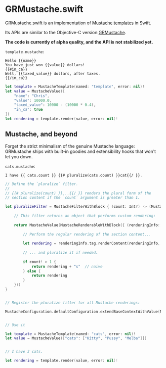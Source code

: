 GRMustache.swift
================

GRMustache.swift is an implementation of [Mustache templates](http://mustache.github.io) in Swift.

Its APIs are similar to the Objective-C version [GRMustache](https://github.com/groue/GRMustache).

**The code is currently of alpha quality, and the API is not stabilized yet.**

`template.mustache`:

    Hello {{name}}
    You have just won {{value}} dollars!
    {{#in_ca}}
    Well, {{taxed_value}} dollars, after taxes.
    {{/in_ca}}

```swift
let template = MustacheTemplate(named: "template", error: nil)!
let value = MustacheValue([
    "name": "Chris",
    "value": 10000.0,
    "taxed_value": 10000 - (10000 * 0.4),
    "in_ca": true
])
let rendering = template.render(value, error: nil)!
```

Mustache, and beyond
--------------------

Forget the strict minimalism of the genuine Mustache language: GRMustache ships with built-in goodies and extensibility hooks that won't let you down.

`cats.mustache`:

    I have {{ cats.count }} {{# pluralize(cats.count) }}cat{{/ }}.

```swift
// Define the `pluralize` filter.
//
// {{# pluralize(count) }}...{{/ }} renders the plural form of the
// section content if the `count` argument is greater than 1.

let pluralizeFilter = MustacheFilterWithBlock { (count: Int?) -> (MustacheValue) in
    
    // This filter returns an object that performs custom rendering:
    
    return MustacheValue(MustacheRenderableWithBlock({ (renderingInfo: RenderingInfo, contentType: ContentTypePointer, error: NSErrorPointer) -> (String?) in
        
        // Perform the regular rendering of the section content...
        
        let rendering = renderingInfo.tag.renderContent(renderingInfo, contentType: contentType, error: error)!
        
        // ... and pluralize it if needed.
        
        if count! > 1 {
            return rendering + "s"  // naive
        } else {
            return rendering
        }
    }))
}


// Register the pluralize filter for all Mustache renderings:

MustacheConfiguration.defaultConfiguration.extendBaseContextWithValue(MustacheValue(["pluralize": MustacheValue(pluralizeFilter)]))


// Use it

let template = MustacheTemplate(named: "cats", error: nil)!
let value = MustacheValue(["cats": ["Kitty", "Pussy", "Melba"]])


// I have 3 cats.

let rendering = template.render(value, error: nil)!
```
